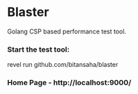 # Blaster
Golang CSP based performance test tool.

### Start the test tool:

   revel run github.com/bitansaha/blaster

### Home Page -  http://localhost:9000/
